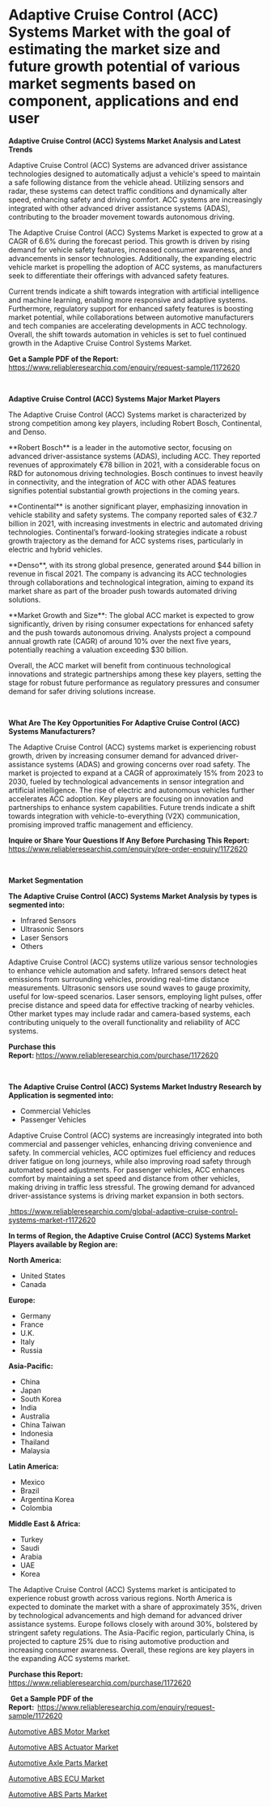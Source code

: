 <p><h1>Adaptive Cruise Control (ACC) Systems Market with the goal of estimating the market size and future growth potential of various market segments based on component, applications and end user</h1></p><p><strong>Adaptive Cruise Control (ACC) Systems Market Analysis and Latest Trends</strong></p>
<p><p>Adaptive Cruise Control (ACC) Systems are advanced driver assistance technologies designed to automatically adjust a vehicle's speed to maintain a safe following distance from the vehicle ahead. Utilizing sensors and radar, these systems can detect traffic conditions and dynamically alter speed, enhancing safety and driving comfort. ACC systems are increasingly integrated with other advanced driver assistance systems (ADAS), contributing to the broader movement towards autonomous driving.</p><p>The Adaptive Cruise Control (ACC) Systems Market is expected to grow at a CAGR of 6.6% during the forecast period. This growth is driven by rising demand for vehicle safety features, increased consumer awareness, and advancements in sensor technologies. Additionally, the expanding electric vehicle market is propelling the adoption of ACC systems, as manufacturers seek to differentiate their offerings with advanced safety features.</p><p>Current trends indicate a shift towards integration with artificial intelligence and machine learning, enabling more responsive and adaptive systems. Furthermore, regulatory support for enhanced safety features is boosting market potential, while collaborations between automotive manufacturers and tech companies are accelerating developments in ACC technology. Overall, the shift towards automation in vehicles is set to fuel continued growth in the Adaptive Cruise Control Systems Market.</p></p>
<p><strong>Get a Sample PDF of the Report:&nbsp;</strong> <a href="https://www.reliableresearchiq.com/enquiry/request-sample/1172620?utm_campaign=123&utm_medium=2&utm_source=Github&utm_content=ia&utm_term=31032025&utm_id=adaptive-cruise-control-acc-systems">https://www.reliableresearchiq.com/enquiry/request-sample/1172620</a></p>
<p>&nbsp;</p>
<p><strong>Adaptive Cruise Control (ACC) Systems Major Market Players</strong></p>
<p><p>The Adaptive Cruise Control (ACC) Systems market is characterized by strong competition among key players, including Robert Bosch, Continental, and Denso. </p><p>**Robert Bosch** is a leader in the automotive sector, focusing on advanced driver-assistance systems (ADAS), including ACC. They reported revenues of approximately €78 billion in 2021, with a considerable focus on R&D for autonomous driving technologies. Bosch continues to invest heavily in connectivity, and the integration of ACC with other ADAS features signifies potential substantial growth projections in the coming years.</p><p>**Continental** is another significant player, emphasizing innovation in vehicle stability and safety systems. The company reported sales of €32.7 billion in 2021, with increasing investments in electric and automated driving technologies. Continental’s forward-looking strategies indicate a robust growth trajectory as the demand for ACC systems rises, particularly in electric and hybrid vehicles.</p><p>**Denso**, with its strong global presence, generated around $44 billion in revenue in fiscal 2021. The company is advancing its ACC technologies through collaborations and technological integration, aiming to expand its market share as part of the broader push towards automated driving solutions.</p><p>**Market Growth and Size**: The global ACC market is expected to grow significantly, driven by rising consumer expectations for enhanced safety and the push towards autonomous driving. Analysts project a compound annual growth rate (CAGR) of around 10% over the next five years, potentially reaching a valuation exceeding $30 billion.</p><p>Overall, the ACC market will benefit from continuous technological innovations and strategic partnerships among these key players, setting the stage for robust future performance as regulatory pressures and consumer demand for safer driving solutions increase.</p></p>
<p>&nbsp;</p>
<p><strong>What Are The Key Opportunities For Adaptive Cruise Control (ACC) Systems Manufacturers?</strong></p>
<p><p>The Adaptive Cruise Control (ACC) systems market is experiencing robust growth, driven by increasing consumer demand for advanced driver-assistance systems (ADAS) and growing concerns over road safety. The market is projected to expand at a CAGR of approximately 15% from 2023 to 2030, fueled by technological advancements in sensor integration and artificial intelligence. The rise of electric and autonomous vehicles further accelerates ACC adoption. Key players are focusing on innovation and partnerships to enhance system capabilities. Future trends indicate a shift towards integration with vehicle-to-everything (V2X) communication, promising improved traffic management and efficiency.</p></p>
<p><strong>Inquire or Share Your Questions If Any Before Purchasing This Report:</strong> <a href="https://www.reliableresearchiq.com/enquiry/pre-order-enquiry/1172620?utm_campaign=123&utm_medium=2&utm_source=Github&utm_content=ia&utm_term=31032025&utm_id=adaptive-cruise-control-acc-systems">https://www.reliableresearchiq.com/enquiry/pre-order-enquiry/1172620</a></p>
<p>&nbsp;</p>
<p><strong>Market Segmentation</strong></p>
<p><strong>The Adaptive Cruise Control (ACC) Systems Market Analysis by types is segmented into:</strong></p>
<p><ul><li>Infrared Sensors</li><li>Ultrasonic Sensors</li><li>Laser Sensors</li><li>Others</li></ul></p>
<p><p>Adaptive Cruise Control (ACC) systems utilize various sensor technologies to enhance vehicle automation and safety. Infrared sensors detect heat emissions from surrounding vehicles, providing real-time distance measurements. Ultrasonic sensors use sound waves to gauge proximity, useful for low-speed scenarios. Laser sensors, employing light pulses, offer precise distance and speed data for effective tracking of nearby vehicles. Other market types may include radar and camera-based systems, each contributing uniquely to the overall functionality and reliability of ACC systems.</p></p>
<p><strong>Purchase this Report:&nbsp;</strong><a href="https://www.reliableresearchiq.com/purchase/1172620?utm_campaign=123&utm_medium=2&utm_source=Github&utm_content=ia&utm_term=31032025&utm_id=adaptive-cruise-control-acc-systems">https://www.reliableresearchiq.com/purchase/1172620</a></p>
<p>&nbsp;</p>
<p><strong>The Adaptive Cruise Control (ACC) Systems Market Industry Research by Application is segmented into:</strong></p>
<p><ul><li>Commercial Vehicles</li><li>Passenger Vehicles</li></ul></p>
<p><p>Adaptive Cruise Control (ACC) systems are increasingly integrated into both commercial and passenger vehicles, enhancing driving convenience and safety. In commercial vehicles, ACC optimizes fuel efficiency and reduces driver fatigue on long journeys, while also improving road safety through automated speed adjustments. For passenger vehicles, ACC enhances comfort by maintaining a set speed and distance from other vehicles, making driving in traffic less stressful. The growing demand for advanced driver-assistance systems is driving market expansion in both sectors.</p></p>
<p><a href="https://www.reliableresearchiq.com/global-adaptive-cruise-control-systems-market-r1172620?utm_campaign=123&utm_medium=2&utm_source=Github&utm_content=ia&utm_term=31032025&utm_id=adaptive-cruise-control-acc-systems">&nbsp;https://www.reliableresearchiq.com/global-adaptive-cruise-control-systems-market-r1172620</a></p>
<p><strong>In terms of Region, the Adaptive Cruise Control (ACC) Systems Market Players available by Region are:</strong></p>
<p>
    <p> <strong> North America: </strong>
        <ul>
            <li>United States</li>
            <li>Canada</li>
        </ul>
        </p> 
    <p> <strong> Europe: </strong>
        <ul>
            <li>Germany</li>
            <li>France</li>
            <li>U.K.</li>
            <li>Italy</li>
            <li>Russia</li>
        </ul>
        </p> 
    <p> <strong> Asia-Pacific: </strong>
        <ul>
            <li>China</li>
            <li>Japan</li>
            <li>South Korea</li>
            <li>India</li>
            <li>Australia</li>
            <li>China Taiwan</li>
            <li>Indonesia</li>
            <li>Thailand</li>
            <li>Malaysia</li>
        </ul>
        </p> 
    <p> <strong> Latin America: </strong>
        <ul>
            <li>Mexico</li>
            <li>Brazil</li>
            <li>Argentina Korea</li>
            <li>Colombia</li>
        </ul>
        </p> 
    <p> <strong> Middle East & Africa: </strong>
        <ul>
            <li>Turkey</li>
            <li>Saudi</li>
            <li>Arabia</li>
            <li>UAE</li>
            <li>Korea</li>
        </ul>
    </p>
    </p>
<p><p>The Adaptive Cruise Control (ACC) Systems market is anticipated to experience robust growth across various regions. North America is expected to dominate the market with a share of approximately 35%, driven by technological advancements and high demand for advanced driver assistance systems. Europe follows closely with around 30%, bolstered by stringent safety regulations. The Asia-Pacific region, particularly China, is projected to capture 25% due to rising automotive production and increasing consumer awareness. Overall, these regions are key players in the expanding ACC systems market.</p></p>
<p><strong>Purchase this Report: </strong><a href="https://www.reliableresearchiq.com/purchase/1172620?utm_campaign=123&utm_medium=2&utm_source=Github&utm_content=ia&utm_term=31032025&utm_id=adaptive-cruise-control-acc-systems">https://www.reliableresearchiq.com/purchase/1172620</a></p>
<p>&nbsp;<strong>Get a Sample PDF of the Report:&nbsp;&nbsp;</strong><a href="https://www.reliableresearchiq.com/enquiry/request-sample/1172620?utm_campaign=123&utm_medium=2&utm_source=Github&utm_content=ia&utm_term=31032025&utm_id=adaptive-cruise-control-acc-systems">https://www.reliableresearchiq.com/enquiry/request-sample/1172620</a></p>
<p><strong></strong></p>
<p><p><a href="https://github.com/elhibacajka/Market-Research-Report-List-1/blob/main/automotive-abs-motor-market.md?utm_campaign=123&utm_medium=2&utm_source=Github&utm_content=ia&utm_term=31032025&utm_id=adaptive-cruise-control-acc-systems">Automotive ABS Motor Market</a></p><p><a href="https://github.com/duskodazzi34/Market-Research-Report-List-1/blob/main/automotive-abs-actuator-market.md?utm_campaign=123&utm_medium=2&utm_source=Github&utm_content=ia&utm_term=31032025&utm_id=adaptive-cruise-control-acc-systems">Automotive ABS Actuator Market</a></p><p><a href="https://github.com/kabotcaddoub/Market-Research-Report-List-1/blob/main/automotive-axle-parts-market.md?utm_campaign=123&utm_medium=2&utm_source=Github&utm_content=ia&utm_term=31032025&utm_id=adaptive-cruise-control-acc-systems">Automotive Axle Parts Market</a></p><p><a href="https://github.com/drevertevell/Market-Research-Report-List-1/blob/main/automotive-abs-ecu-market.md?utm_campaign=123&utm_medium=2&utm_source=Github&utm_content=ia&utm_term=31032025&utm_id=adaptive-cruise-control-acc-systems">Automotive ABS ECU Market</a></p><p><a href="https://github.com/ienamoun/Market-Research-Report-List-1/blob/main/automotive-abs-parts-market.md?utm_campaign=123&utm_medium=2&utm_source=Github&utm_content=ia&utm_term=31032025&utm_id=adaptive-cruise-control-acc-systems">Automotive ABS Parts Market</a></p></p>